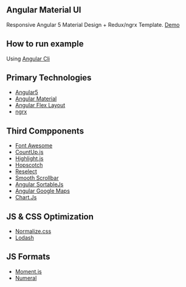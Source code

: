 ## Angular Material UI
Responsive Angular 5 Material Design + Redux/ngrx Template. [Demo](http://preview.themeforest.net/item/elastic-ui-angular-4-material-design-reduxngrx-admin-template/full_screen_preview/20513764)

## How to run example
Using [Angular Cli](https://github.com/angular/angular-cli)

## Primary Technologies
* [Angular5](https://angular.io/)
* [Angular Material](https://material.angular.io/)
* [Angular Flex Layout](https://github.com/angular/flex-layout)
* [ngrx](https://github.com/ngrx/platform)

## Third Compponents
* [Font Awesome](http://fontawesome.dashgame.com/)
* [CountUp.js](https://github.com/inorganik/CountUp.js)
* [Highlight.js](https://highlightjs.org/)
* [Hopscotch](https://github.com/linkedin/hopscotch)
* [Reselect](https://github.com/reactjs/reselect)
* [Smooth Scrollbar](https://idiotwu.github.io/smooth-scrollbar/)
* [Angular SortableJs](https://github.com/SortableJS/angular-sortablejs)
* [Angular Google Maps](https://angular-maps.com/)
* [Chart.Js](http://www.chartjs.org/)

## JS & CSS Optimization
* [Normalize.css](https://github.com/necolas/normalize.css)
* [Lodash](https://github.com/lodash/lodash)

## JS Formats
* [Moment.js](https://github.com/moment/moment)
* [Numeral](http://numeraljs.com/)
